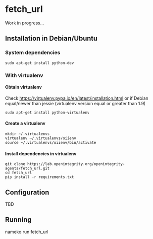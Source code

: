 # fetch_url

Work in progress...

## Installation in Debian/Ubuntu

### System dependencies

    sudo apt-get install python-dev

### With virtualenv

#### Obtain virtualenv

Check https://virtualenv.pypa.io/en/latest/installation.html or if Debian equal/newer than jessie (virtualenv version equal or greater than 1.9)

    sudo apt-get install python-virtualenv

#### Create a virtualenv

    mkdir ~/.virtualenvs
    virtualenv ~/.virtualenvs/oiienv
    source ~/.virtualenvs/oiienv/bin/activate

#### Install dependencies in virtualenv
    git clone https://lab.openintegrity.org/openintegrity-agents/fetch_url.git
    cd fetch_url
    pip install -r requirements.txt

## Configuration

TBD

## Running

  nameko run fetch_url
